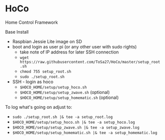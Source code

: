 # HoCo
Home Control Framework

Base Install
- Raspbian Jessie Lite image on SD
- boot and login as user pi (or any other user with sudo rights)
  - take note of IP address for later SSH connection
  - `wget https://raw.githubusercontent.com/ToSa27/HoCo/master/setup_root.sh`
  - `chmod 755 setup_root.sh`
  - `sudo ./setup_root.sh`
- SSH - login as hoco
  - `$HOCO_HOME/setup/setup_hoco.sh`
  - `$HOCO_HOME/setup/setup_zwave.sh` (optional)
  - `$HOCO_HOME/setup/setup_homematic.sh` (optional)

To log what's going on adjust to:
- `sudo ./setup_root.sh |& tee -a setup_root.log`
- `$HOCO_HOME/setup/setup_hoco.sh |& tee -a setup_hoco.log`
- `$HOCO_HOME/setup/setup_zwave.sh |& tee -a setup_zwave.log`
- `$HOCO_HOME/setup/setup_homematic.sh |& tee -a setup_homematic.log`
